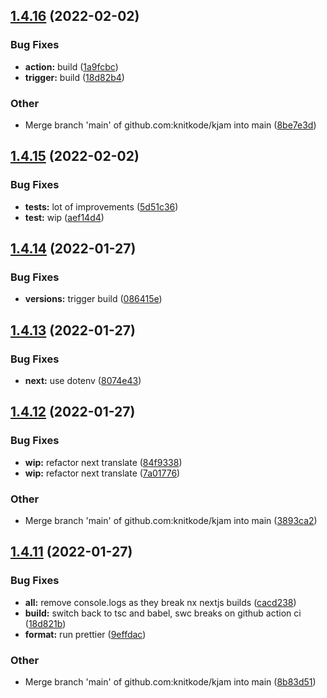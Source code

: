 ## [1.4.16](https://github.com/knitkode/kjam/compare/v1.4.15...v1.4.16) (2022-02-02)

### Bug Fixes

- **action:** build ([1a9fcbc](https://github.com/knitkode/kjam/commit/1a9fcbc5925661778acfa0ca584e7f5a3e7eb52a))
- **trigger:** build ([18d82b4](https://github.com/knitkode/kjam/commit/18d82b49215b897ee0ee2198fbb61c797e3dd298))

### Other

- Merge branch 'main' of github.com:knitkode/kjam into main ([8be7e3d](https://github.com/knitkode/kjam/commit/8be7e3de32dcd1e2a3c2d19924da852878782ac1))

## [1.4.15](https://github.com/knitkode/kjam/compare/v1.4.14...v1.4.15) (2022-02-02)

### Bug Fixes

- **tests:** lot of improvements ([5d51c36](https://github.com/knitkode/kjam/commit/5d51c36904ee12fff23960db2fbb13b07ea4cf37))
- **test:** wip ([aef14d4](https://github.com/knitkode/kjam/commit/aef14d4d42124b119605a3080c19afd17dadf025))

## [1.4.14](https://github.com/knitkode/kjam/compare/v1.4.13...v1.4.14) (2022-01-27)

### Bug Fixes

- **versions:** trigger build ([086415e](https://github.com/knitkode/kjam/commit/086415e5a2d651b60ab11a1373c261cf13272af7))

## [1.4.13](https://github.com/knitkode/kjam/compare/v1.4.12...v1.4.13) (2022-01-27)

### Bug Fixes

- **next:** use dotenv ([8074e43](https://github.com/knitkode/kjam/commit/8074e430dba996d481877e094378878de8a49d46))

## [1.4.12](https://github.com/knitkode/kjam/compare/v1.4.11...v1.4.12) (2022-01-27)

### Bug Fixes

- **wip:** refactor next translate ([84f9338](https://github.com/knitkode/kjam/commit/84f93385d421341ce136c6e112f86b05cefb2c40))
- **wip:** refactor next translate ([7a01776](https://github.com/knitkode/kjam/commit/7a01776d8ca6cfab74ad264f056ffdfd39b5799f))

### Other

- Merge branch 'main' of github.com:knitkode/kjam into main ([3893ca2](https://github.com/knitkode/kjam/commit/3893ca256fff8ef1198522ca23ed3d575f317627))

## [1.4.11](https://github.com/knitkode/kjam/compare/v1.4.10...v1.4.11) (2022-01-27)

### Bug Fixes

- **all:** remove console.logs as they break nx nextjs builds ([cacd238](https://github.com/knitkode/kjam/commit/cacd238f0034d17372d44325a1e1095f62494f40))
- **build:** switch back to tsc and babel, swc breaks on github action ci ([18d821b](https://github.com/knitkode/kjam/commit/18d821b89ea2b0b4a008e04f4941a4cb8466dac8))
- **format:** run prettier ([9effdac](https://github.com/knitkode/kjam/commit/9effdacfa24d40f2f9d24ccd944162bda32ba447))

### Other

- Merge branch 'main' of github.com:knitkode/kjam into main ([8b83d51](https://github.com/knitkode/kjam/commit/8b83d51c812eb660e4aed8aadaeede1723a82c10))
